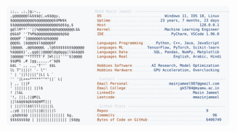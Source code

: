 <picture>
  <source srcset="https://raw.githubusercontent.com/mmazinjameel/mmazinjameel/main/dark_mode.svg?v=1751105417" media="(prefers-color-scheme: dark)">
  <img src="https://raw.githubusercontent.com/mmazinjameel/mmazinjameel/main/light_mode.svg?v=1751105417">
</picture>
